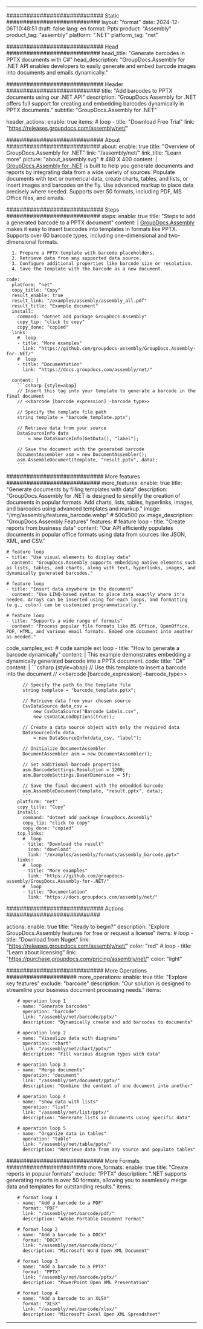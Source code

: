 



---
############################# Static ############################
layout: "format"
date:  2024-12-06T10:48:51
draft: false
lang: en
format: Pptx
product: "Assembly"
product_tag: "assembly"
platform: ".NET"
platform_tag: "net"

############################# Head ############################
head_title: "Generate barcodes in PPTX documents with C#"
head_description: "GroupDocs.Assembly for .NET API enables developers to easily generate and embed barcode images into documents and emails dynamically."

############################# Header ############################
title: "Add barcodes to PPTX documents using our .NET API" 
description: "GroupDocs.Assembly for .NET offers full support for creating and embedding barcodes dynamically in PPTX documents."
subtitle: "GroupDocs.Assembly for .NET" 

header_actions:
  enable: true
  items:
    #  loop
    - title: "Download Free Trial"
      link: "https://releases.groupdocs.com/assembly/net/"
      
############################# About ############################
about:
    enable: true
    title: "Overview of GroupDocs.Assembly for .NET"
    link: "/assembly/net/"
    link_title: "Learn more"
    picture: "about_assembly.svg" # 480 X 400
    content: |
       [GroupDocs.Assembly for .NET](/assembly/net/) is built to help you generate documents and reports by integrating data from a wide variety of sources. Populate documents with text or numerical data, create charts, tables, and lists, or insert images and barcodes on the fly. Use advanced markup to place data precisely where needed. Supports over 50 formats, including PDF, MS Office files, and emails.

############################# Steps ############################
steps:
    enable: true
    title: "Steps to add a generated barcode to a PPTX document"
    content: |
      [GroupDocs.Assembly](/assembly/net/) makes it easy to insert barcodes into templates in formats like PPTX. Supports over 60 barcode types, including one-dimensional and two-dimensional formats.
      
      1. Prepare a PPTX template with barcode placeholders.
      2. Retrieve data from any supported data source.
      3. Configure additional properties like barcode size or resolution.
      4. Save the template with the barcode as a new document.
   
    code:
      platform: "net"
      copy_title: "Copy"
      result_enable: true
      result_link: "/examples/assembly/assembly_all.pdf"
      result_title: "Example document"
      install:
        command: "dotnet add package GroupDocs.Assembly"
        copy_tip: "click to copy"
        copy_done: "copied"
      links:
        #  loop
        - title: "More examples"
          link: "https://github.com/groupdocs-assembly/GroupDocs.Assembly-for-.NET/"
        #  loop
        - title: "Documentation"
          link: "https://docs.groupdocs.com/assembly/net/"
          
      content: |
        ```csharp {style=abap}
        // Insert this tag into your template to generate a barcode in the final document
        // <<barcode [barcode_expression] -barcode_type>>

        // Specify the template file path
        string template = "barcode_template.pptx";

        // Retrieve data from your source
        DataSourceInfo data 
            = new DataSourceInfo(GetData(), "label");

        // Save the document with the generated barcode
        DocumentAssembler asm = new DocumentAssembler();
        asm.AssembleDocument(template, "result.pptx", data);
        ```            

############################# More features ############################
more_features:
  enable: true
  title: "Generate documents by filling templates with data"
  description: "GroupDocs.Assembly for .NET is designed to simplify the creation of documents in popular formats. Add charts, lists, tables, hyperlinks, images, and barcodes using advanced templates and markup."
  image: "/img/assembly/features_barcode.webp" # 500x500 px
  image_description: "GroupDocs.Assembly Features"
  features:
    # feature loop
    - title: "Create reports from business data"
      content: "Our API efficiently populates documents in popular office formats using data from sources like JSON, XML, and CSV."

    # feature loop
    - title: "Use visual elements to display data"
      content: "GroupDocs.Assembly supports embedding native elements such as lists, tables, and charts, along with text, hyperlinks, images, and dynamically generated barcodes."

    # feature loop
    - title: "Insert data anywhere in the document"
      content: "Use LINQ-based syntax to place data exactly where it's needed. Arrays can be inserted using for-each loops, and formatting (e.g., color) can be customized programmatically."

    # feature loop
    - title: "Supports a wide range of formats"
      content: "Process popular file formats like MS Office, OpenOffice, PDF, HTML, and various email formats. Embed one document into another as needed."
      
  code_samples_ext:
    # code sample ext loop
    - title: "How to generate a barcode dynamically"
      content: |
        This example demonstrates embedding a dynamically generated barcode into a PPTX document.
      code:
        title: "C#"
        content: |
          ```csharp {style=abap}
          // Use this template to insert a barcode into the document
          // <<barcode [barcode_expression] -barcode_type>>

          // Specify the path to the template file
          string template = "barcode_template.pptx";

          // Retrieve data from your chosen source
          CsvDataSource data_csv =
              new CsvDataSource("Barcode Labels.csv", 
              new CsvDataLoadOptions(true));

          // Create a data source object with only the required data
          DataSourceInfo data 
              = new DataSourceInfo(data_csv, "label");

          // Initialize DocumentAssembler
          DocumentAssembler asm = new DocumentAssembler();

          // Set additional barcode properties
          asm.BarcodeSettings.Resolution = 1200;
          asm.BarcodeSettings.BaseYDimension = 5f;

          // Save the final document with the embedded barcode
          asm.AssembleDocument(template, "result.pptx", data);
          ```
        platform: "net"
        copy_title: "Copy"
        install:
          command: "dotnet add package GroupDocs.Assembly"
          copy_tip: "click to copy"
          copy_done: "copied"
        top_links:
          #  loop
          - title: "Download the result"
            icon: "download"
            link: "/examples/assembly/formats/assembly_barcode.pptx"
        links:
          #  loop
          - title: "More examples"
            link: "https://github.com/groupdocs-assembly/GroupDocs.Assembly-for-.NET/"
          #  loop
          - title: "Documentation"
            link: "https://docs.groupdocs.com/assembly/net/"
            

            


############################# Actions ############################

actions:
  enable: true
  title: "Ready to begin?"
  description: "Explore GroupDocs.Assembly features for free or request a license"
  items:
    #  loop
    - title: "Download from Nuget"
      link: "https://releases.groupdocs.com/assembly/net/"
      color: "red"
        #  loop
    - title: "Learn about licensing"
      link: "https://purchase.groupdocs.com/pricing/assembly/net/"
      color: "light"


############################# More Operations #####################
more_operations:
    enable: true
    title: "Explore key features"
    exclude: "barcode"
    description: "Our solution is designed to streamline your business document processing needs."
    items: 
          
        # operation loop 1
        - name: "Generate barcodes"
          operation: "barcode"
          link: "/assembly/net/barcode/pptx/"
          description: "Dynamically create and add barcodes to documents"

        # operation loop 2
        - name: "Visualize data with diagrams"
          operation: "chart"
          link: "/assembly/net/chart/pptx/"
          description: "Fill various diagram types with data"

        # operation loop 3
        - name: "Merge documents"
          operation: "document"
          link: "/assembly/net/document/pptx/"
          description: "Combine the content of one document into another"

        # operation loop 4
        - name: "Show data with lists"
          operation: "list"
          link: "/assembly/net/list/pptx/"
          description: "Generate lists in documents using specific data"

        # operation loop 5
        - name: "Organize data in tables"
          operation: "table"
          link: "/assembly/net/table/pptx/"
          description: "Retrieve data from any source and populate tables"
         
          
############################# More Formats ########################
more_formats:
    enable: true
    title: "Create reports in popular formats"
    exclude: "PPTX"
    description: ".NET supports generating reports in over 50 formats, allowing you to seamlessly merge data and templates for outstanding results."
    items: 
          
        # format loop 1
        - name: "Add a barcode to a PDF"
          format: "PDF"
          link: "/assembly/net/barcode/pdf/"
          description: "Adobe Portable Document Format"
          
        # format loop 2
        - name: "Add a barcode to a DOCX"
          format: "DOCX"
          link: "/assembly/net/barcode/docx/"
          description: "Microsoft Word Open XML Document"
          
        # format loop 3
        - name: "Add a barcode to a PPTX"
          format: "PPTX"
          link: "/assembly/net/barcode/pptx/"
          description: "PowerPoint Open XML Presentation"
          
        # format loop 4
        - name: "Add a barcode to an XLSX"
          format: "XLSX"
          link: "/assembly/net/barcode/xlsx/"
          description: "Microsoft Excel Open XML Spreadsheet"


          

---
